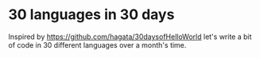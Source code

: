 # 30 languages in 30 days
Inspired by https://github.com/hagata/30daysofHelloWorld let's write a bit of code in 30 different languages over a month's time.


